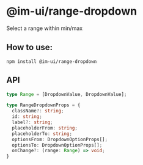 # @im-ui/range-dropdown

Select a range within min/max

## How to use:

```
npm install @im-ui/range-dropdown
```

## API

```ts
type Range = [DropdownValue, DropdownValue];

type RangeDropdownProps = {
  className?: string;
  id: string;
  label?: string;
  placeholderFrom: string;
  placeholderTo: string;
  optionsFrom: DropdownOptionProps[];
  optionsTo: DropdownOptionProps[];
  onChange?: (range: Range) => void;
}
```
